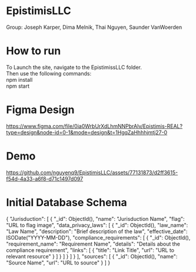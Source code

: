 # EpistimisLLC
Group: Joseph Karper, Dima Melnik, Thai Nguyen, Saunder VanWoerden

# How to run
To Launch the site, navigate to the EpistimissLLC folder.\
Then use the following commands:\
npm install\
npm start

# Figma Design
https://www.figma.com/file/0ia0WrbUrXdLhmNNPbrAlv/Epistimis-REAL?type=design&node-id=0-1&mode=design&t=1HgqZaHhhhjmtj27-0

# Demo
https://github.com/nguyenq9/EpistimisLLC/assets/77131873/d2ff3615-f54d-4a33-a6f8-d71c1497d097

# Initial Database Schema
{
  "Jurisduction": [
    {
      "_id": ObjectId(),
      "name": "Jurisduction Name",
      "flag": "URL to flag image",
      "data_privacy_laws": [
        {
          "_id": ObjectId(),
          "law_name": "Law Name",
          "description": "Brief description of the law",
          "effective_date": ISODate("YYYY-MM-DD"),
          "compliance_requirements": [
            {
              "_id": ObjectId(),
              "requirement_name": "Requirement Name",
              "details": "Details about the compliance requirement",
              "links": [
                {
                  "title": "Link Title",
                  "url": "URL to relevant resource"
                }
              ]
            }
          ]
        }
      ]
    }
  ],
  "sources": [
    {
      "_id": ObjectId(),
      "name": "Source Name",
      "url": "URL to source"
    }
  ]
}
